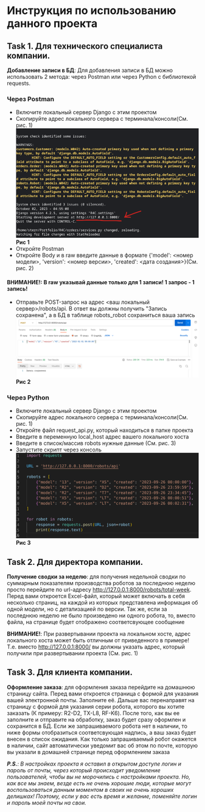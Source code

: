 # Инструкция по использованию данного проекта
## Task 1. Для технического специалиста компании.
**Добавление записи в БД**: Для добавления записи в БД можно использовать 2 метода: через Postman или через Python с библиотекой requests.
### Через Postman
- Включите локальный сервер Django с этим проектом
- Скопируйте адрес локального сервера с терминала/консоли(См. рис. 1)
![Рис 1](./img/img_1.png)
**Рис 1**
- Откройте Postman
- Откройте Body и в raw введите данные в формате {'model': <номер модели>, 'version': <номер версии>, 'created': <дата создания>}(См. рис. 2)
#### **ВНИМАНИЕ!**: В raw указывай данные только для 1 записи! 1 запрос - 1 запись!
- Отправьте POST-запрос на адрес <ваш локальный сервер>/robots/api. В ответ вы должны получить "Запись сохранена", а в БД в таблице robots_robot сохраниться ваша запись
![Рис 2](./img/img_2.png)
**Рис 2**

### Через Python
- Включите локальный сервер Django с этим проектом
- Скопируйте адрес локального сервера с терминала/консоли(См. рис. 1)
- Откройте файл request_api.py, который находиться в папке проекта
- Введите в переменную local_host адрес вашего локального хоста
- Введите в список/массив robots нужные данные (См. рис. 3)
- Запустите скрипт через консоль
![Рис 3](./img/img_3.png)
**Рис 3**

## Task 2. Для директора компании.
**Получение сводки за неделю**: для получения недельной сводки по суммарным показателям производства роботов за последнюю неделю просто перейдите по url-адресу http://127.0.0.1:8000/robots/total-week. Перед вами откроется Excel-файл, который может включать в себя несколько страниц, на каждой из которых представлена информация об одной модели, но с детализацией по версии. Так же, если за последнюю неделю не было произведено ни одного робота, то, вместо файла, на странице будет отображено соответсвующее сообщение

**ВНИМАНИЕ!**: При развертывании проекта на локальном хосте, адрес локального хоста может быть отличным от приведенного в примере! Т.е. вместо http://127.0.0.1:8000/ вы должны указать адрес, который получили при развертывании проекта (См. рис. 1)

## Task 3. Для клиента компании.
**Оформление заказа**: для оформления заказа перейдите на домашнюю страницу сайта. Перед вами откроется страница с формой для указания вашей электронной почты. Заполните её. Дальше вас перенаправят на страницу с формой для указания серии робота, которого вы хотите заказать (К примеру: R2-D2, TX-L8, RF-K6). После того, как вы ее заполните и отправите на обработку, заказ будет сразу оформлен и сохранится в БД. Если же запрашиваемого робота нет в наличии, то ниже формы отобразиться соответсвующая надпись, а ваш заказ будет внесен в список ожидания. Как только запрашиваемый робот окажется в наличии, сайт автоматически уведомит вас об этом по почте, которую вы указали в домашней странице перед оформлением заказа

_**P.S.**: В настройках проекта я оставил в открытом доступе логин и пароль от почты, через который происходит уведомление пользователей, чтобы вы не морочились с настройками проекта. Но, как все мы знаем, везде есть не очень хорошие люди, которые могут воспользоваться данным моментом в своих не очень хороших делишках! Поэтому, если у вас есть время и желание, поменяйте логин и пароль моей почты на свои._